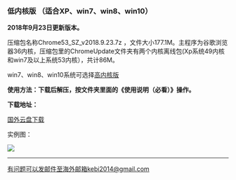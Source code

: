 ### 低内核版 （适合XP、win7、win8、win10）

**2018年9月23日更新版本。**

压缩包名称Chrome53_SZ_v2018.9.23.7z ，文件大小177.1M。主程序为谷歌浏览器36内核，压缩包里的ChromeUpdate文件夹有两个内核离线包(Xp系统49内核和win7及以上系统53内核），共计86M。

win7、win8、win10系统可选择[高内核版](https://github.com/Alvin9999/new-pac/wiki/%E9%AB%98%E5%86%85%E6%A0%B8%E7%89%88)


**使用方法：下载后解压，按文件夹里面的《使用说明（必看）》操作。**

**下载地址：**


[国外云盘下载](http://108.61.224.82/lib2/Chrome53_SZ_v2018.9.23.7z) 

实例图：

![](https://raw.githubusercontent.com/Alvin9999/pac2/master/softimag/53sz1.png)

***

有问题可以发邮件至海外邮箱kebi2014@gmail.com